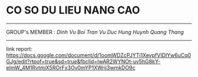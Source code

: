 # CO SO DU LIEU NANG CAO
---
GROUP's MEMBER : 
*Dinh Vu Boi Tran*
*Vu Duc Hung*
*Huynh Quang Thang*

---

link report:
https://docs.google.com/document/d/1oomWDZcPJYTj1XevpfVIDlYw6uCq0GJg/edit?rtpof=true&sd=true&fbclid=IwAR2WYNOt-uv5hG8kY-eImW_4M1RvtmiX5ROrFx3Ov0mYP1XWrij3wmkDO9c

